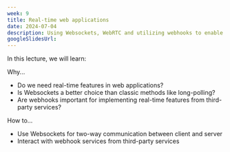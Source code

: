 ```yaml
---
week: 9
title: Real-time web applications
date: 2024-07-04
description: Using Websockets, WebRTC and utilizing webhooks to enable real-time features on a web application
googleSlidesUrl:
---
```


In this lecture, we will learn:

Why...

- Do we need real-time features in web applications?
- Is Websockets a better choice than classic methods like long-polling?
- Are webhooks important for implementing real-time features from third-party services?

How to...

- Use Websockets for two-way communication between client and server
- Interact with webhook services from third-party services
